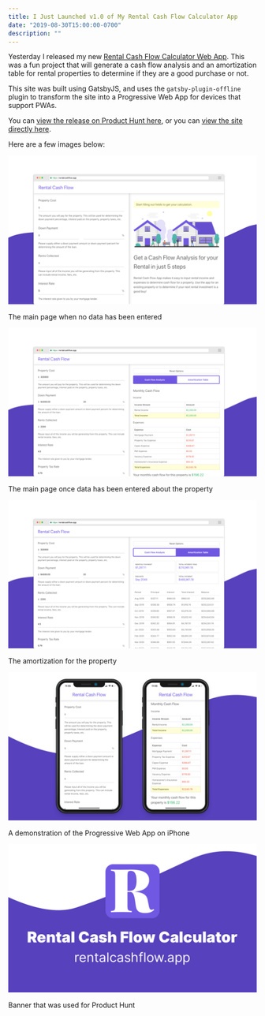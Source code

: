 ```yaml
---
title: I Just Launched v1.0 of My Rental Cash Flow Calculator App
date: "2019-08-30T15:00:00-0700"
description: ""
---
```


Yesterday I released my new [Rental Cash Flow Calculator Web App](https://rentalcashflow.app). This was a fun project that will generate a cash flow analysis and an amortization table for rental properties to determine if they are a good purchase or not.

This site was built using GatsbyJS, and uses the `gatsby-plugin-offline` plugin to transform the site into a Progressive Web App for devices that support PWAs.

You can [view the release on Product Hunt here](https://www.producthunt.com/posts/rental-cash-flow-calculator), or you can [view the site directly here](https://rentalcashflow.app).

Here are a few images below:

<img src="./rcf-1.png" />
<p class="caption">The main page when no data has been entered</p>

<img src="./rcf-2.png" />
<p class="caption">The main page once data has been entered about the property</p>

<img src="./rcf-3.png" />
<p class="caption">The amortization for the property</p>

<img src="./rcf-4.png" />
<p class="caption">A demonstration of the Progressive Web App on iPhone</p>

<img src="./rcf-5.png" />
<p class="caption">Banner that was used for Product Hunt</p>